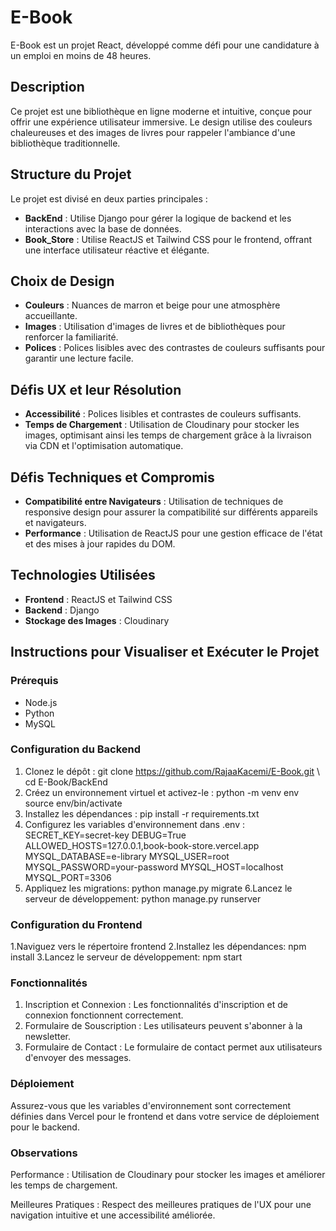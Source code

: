 # E-Book
E-Book est un projet React, développé comme défi pour une candidature à un emploi en moins de 48 heures.

## Description
Ce projet est une bibliothèque en ligne moderne et intuitive, conçue pour offrir une expérience utilisateur immersive. Le design utilise des couleurs chaleureuses et des images de livres pour rappeler l'ambiance d'une bibliothèque traditionnelle.

## Structure du Projet
Le projet est divisé en deux parties principales :
- **BackEnd** : Utilise Django pour gérer la logique de backend et les interactions avec la base de données.
- **Book_Store** : Utilise ReactJS et Tailwind CSS pour le frontend, offrant une interface utilisateur réactive et élégante.

## Choix de Design
- **Couleurs** : Nuances de marron et beige pour une atmosphère accueillante.
- **Images** : Utilisation d'images de livres et de bibliothèques pour renforcer la familiarité.
- **Polices** : Polices lisibles avec des contrastes de couleurs suffisants pour garantir une lecture facile.

## Défis UX et leur Résolution
- **Accessibilité** : Polices lisibles et contrastes de couleurs suffisants.
- **Temps de Chargement** : Utilisation de Cloudinary pour stocker les images, optimisant ainsi les temps de chargement grâce à la livraison via CDN et l'optimisation automatique.

## Défis Techniques et Compromis
- **Compatibilité entre Navigateurs** : Utilisation de techniques de responsive design pour assurer la compatibilité sur différents appareils et navigateurs.
- **Performance** : Utilisation de ReactJS pour une gestion efficace de l'état et des mises à jour rapides du DOM.

## Technologies Utilisées
- **Frontend** : ReactJS et Tailwind CSS
- **Backend** : Django
- **Stockage des Images** : Cloudinary

## Instructions pour Visualiser et Exécuter le Projet

### Prérequis
- Node.js
- Python
- MySQL

### Configuration du Backend
1. Clonez le dépôt :
   git clone https://github.com/RajaaKacemi/E-Book.git
    \\ cd E-Book/BackEnd
2. Créez un environnement virtuel et activez-le :
   python -m venv env
   source env/bin/activate
3. Installez les dépendances :
   pip install -r requirements.txt
4. Configurez les variables d'environnement dans .env :
   SECRET_KEY=secret-key
   DEBUG=True
   ALLOWED_HOSTS=127.0.0.1,book-book-store.vercel.app
   MYSQL_DATABASE=e-library
   MYSQL_USER=root
   MYSQL_PASSWORD=your-password
   MYSQL_HOST=localhost
   MYSQL_PORT=3306
5. Appliquez les migrations:
   python manage.py migrate
   6.Lancez le serveur de développement:
   python manage.py runserver

### Configuration du Frontend
1.Naviguez vers le répertoire frontend 
2.Installez les dépendances:
  npm install
3.Lancez le serveur de développement:
  npm start
  
### Fonctionnalités
1. Inscription et Connexion : Les fonctionnalités d'inscription et de connexion fonctionnent correctement.
2. Formulaire de Souscription : Les utilisateurs peuvent s'abonner à la newsletter.
3. Formulaire de Contact : Le formulaire de contact permet aux utilisateurs d'envoyer des messages.

### Déploiement
Assurez-vous que les variables d'environnement sont correctement définies dans Vercel pour le frontend et dans votre service de déploiement pour le backend.

### Observations
Performance : Utilisation de Cloudinary pour stocker les images et améliorer les temps de chargement.

Meilleures Pratiques : Respect des meilleures pratiques de l'UX pour une navigation intuitive et une accessibilité améliorée.



  


